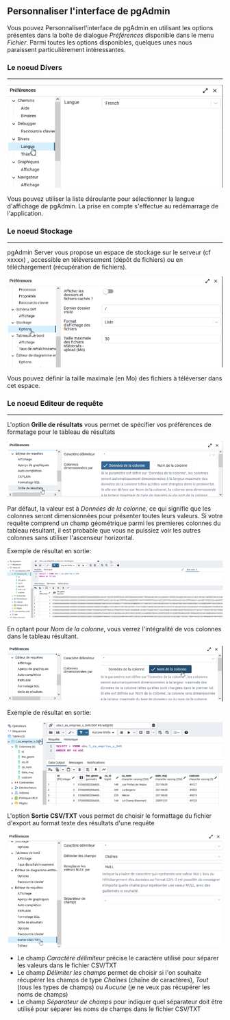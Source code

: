 ## Personnaliser l'interface de pgAdmin
Vous pouvez Personnaliserl'interface de pgAdmin en utilisant les options présentes dans la boîte de dialogue
*Préférences* disponible dans le menu *Fichier*.
Parmi toutes les options disponibles, quelques unes nous paraissent particulièrement intéressantes.

### Le noeud Divers
---

![preference-divers](./img/preferences-divers.png)

Vous pouvez utiliser la liste déroulante pour sélectionner la langue d'affichage de pgAdmin. La prise en compte
s'effectue au redémarrage de l'application.


### Le noeud Stockage
---

pgAdmin Server vous propose un espace de stockage sur le serveur (cf xxxxx) , accessible en téléversement (dépôt de fichiers)
ou en téléchargement (récupération de fichiers). 

![preference-stockage](./img/preferences-stockage.png)

Vous pouvez définir la taille maximale (en Mo) des fichiers à téléverser dans cet espace.


### Le noeud Editeur de requête
---
L'option **Grille de résultats** vous permet de spécifier vos préférences de formatage pour le tableau de résultats

![preference-editeur-requete-resultat1](./img/preferences-editeur-requetes-resultat1.png)

Par défaut, la valeur est à *Données de la colonne*, ce qui signifie que les colonnes seront dimensionnées pour présenter toutes leurs valeurs. Si votre requête
comprend un champ géométrique parmi les premieres colonnes du tableau résultant, il est probable que vous ne puissiez voir les autres colonnes sans 
utiliser l'ascenseur horizontal.

Exemple de résultat en sortie: 

![preference-editeur-requete-exemple1](./img/preferences-editeur-requetes-exemple1.png)



En optant pour *Nom de la colonne*, vous verrez l'intégralité de vos colonnes dans le tableau résultant.


![preference-editeur-requete-resultat2](./img/preferences-editeur-requetes-resultat2.png)


Exemple de résultat en sortie:


![preference-editeur-requete-exemple2](./img/preferences-editeur-requetes-exemple2.png)



L'option **Sortie CSV/TXT** vous permet de choisir le formattage du fichier d'export au format texte des résultats d'une requête


![preference-editeur-requete-sortie](./img/preferences-editeur-requetes-sortie.png)


* Le champ *Caractère délimiteur* précise le caractère utilisé pour séparer les valeurs dans le fichier CSV/TXT
* Le champ *Délimiter les champs* permet de choisir si l'on souhaite récupérer les champs de type *Chaînes* (chaîne de caractères), *Tout* (tous les types de champs) ou *Aucune* (je ne veux pas
récupérer les noms de champs)
* Le champ *Séparateur de champs* pour indiquer quel séparateur doit être utilisé pour séparer les noms de champs dans le fichier CSV/TXT

